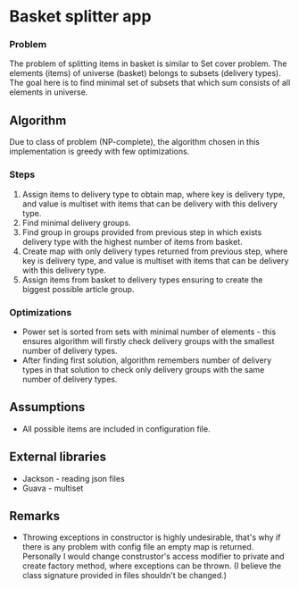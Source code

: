 # Basket splitter app
### Problem
The problem of splitting items in basket is similar to Set cover problem.
The elements (items) of universe (basket) belongs to subsets (delivery types).
The goal here is to find minimal set of subsets that which sum consists of all elements in universe.


## Algorithm
Due to class of problem (NP-complete), the algorithm chosen in this implementation is greedy with few optimizations.
### Steps
1. Assign items to delivery type to obtain map, where key is delivery type, and value is multiset with items that can be delivery with this delivery type.
2. Find minimal delivery groups.
3. Find group in groups provided from previous step in which exists delivery type with the highest number of items from basket.
4. Create map with only delivery types returned from previous step, where key is delivery type, and value is multiset with items that can be delivery with this delivery type.
5. Assign items from basket to delivery types ensuring to create the biggest possible article group.


### Optimizations
* Power set is sorted from sets with minimal number of elements - this ensures algorithm will firstly check delivery groups with the smallest number of delivery types.
* After finding first solution, algorithm remembers number of delivery types in that solution to check only delivery groups with the same number of delivery types.

## Assumptions
* All possible items are included in configuration file.

## External libraries
* Jackson - reading json files
* Guava - multiset
## Remarks
* Throwing exceptions in constructor is highly undesirable, that's why if there is any problem with config file an empty map is returned. 
Personally I would change construstor's access modifier to private and create factory method, where exceptions can be thrown.
(I believe the class signature provided in files shouldn't be changed.)
